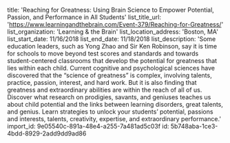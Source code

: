 title: 'Reaching for Greatness: Using Brain Science to Empower Potential, Passion, and Performance in All Students'
list_title_url: 'https://www.learningandthebrain.com/Event-379/Reaching-for-Greatness/'
list_organization: 'Learning & the Brain'
list_location_address: 'Boston, MA'
list_start_date: 11/16/2018
list_end_date: 11/18/2018
list_description: 'Some education leaders, such as Yong Zhao and Sir Ken Robinson, say it is time for schools to move beyond test scores and standards and towards student-centered classrooms that develop the potential for greatness that lies within each child. Current cognitive and psychological sciences have discovered that the “science of greatness” is complex, involving talents, practice, passion, interest, and hard work. But it is also finding that greatness and extraordinary abilities are within the reach of all of us. Discover what research on prodigies, savants, and geniuses teaches us about child potential and the links between learning disorders, great talents, and genius. Learn strategies to unlock your students’ potential, passions and interests, talents, creativity, expertise, and extraordinary performance.'
import_id: 9e05540c-891a-48e4-a255-7a481ad5c03f
id: 5b748aba-1ce3-4bdd-8929-2add9dd9ad86
